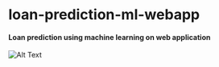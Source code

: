 # loan-prediction-ml-webapp
#### Loan prediction using machine learning on web application

 

 


![Alt Text](https://hnet.com/video-to-gif/viewimage/20210521-03-4EvEcTaBJ5kxqQ9H-gYnIGd-hne)
